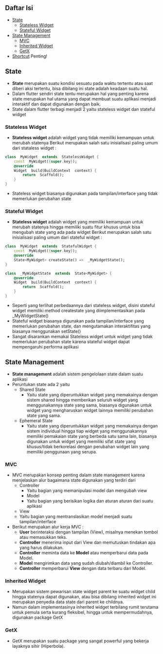 ## Daftar Isi

- [State](#state-management)
  - [Stateless Widget](#stateless-widget)
  - [Stateful Widget](#stateful-widget)
- [State Management](#state-management)
  - [MVC](#mvc)
  - [Inherited Widget](#inherited-widget)
  - [GetX](#getx)
- [Shortcut](#shortcut) Penting!

## State

- **State** merupakan suatu kondisi sesuatu pada waktu tertentu atau saat diberi aksi tertentu, bisa dibilang ini state adalah keadaan suatu hal.
- Dalam flutter sendiri state tentu merupakan hal yang penting karena state merupakan hal utama yang dapat membuat suatu aplikasi menjadi interaktif dan dapat digunakan dengan baik.
- State dalam flutter terbagi menjadi 2 yaitu stateless widget dan stateful widget

### Stateless Widget

- **Stateless widget** adalah widget yang tidak memiliki kemampuan untuk merubah statenya
  Berikut merupakan salah satu inisialisasi paling umum dari stataless widget :

```dart
class  MyWidget  extends  StatelessWidget {
	const  MyWidget({super.key});
	@override
	Widget  build(BuildContext  context) {
		return  Scaffold();
	}
}
```

- Stateless widget biasanya digunakan pada tampilan/interface yang tidak memerlukan perubahan state

### Stateful Widget

- **Stateless widget** adalah widget yang memiliki kemampuan untuk merubah statenya hingga memiliki suatu fitur khusus untuk bisa mengubah state yang ada pada widget
  Berikut merupakan salah satu inisialisasi paling umum dari stateful widget :

```dart
class  MyWidget  extends  StatefulWidget {
	const  MyWidget({super.key});
	@override
	State<MyWidget> createState() =>  _MyWidgetState();
}

class  _MyWidgetState  extends  State<MyWidget> {
	@override
	Widget  build(BuildContext  context) {
		return  Scaffold();
	}
}
```

- Seperti yang terlihat perbedaannya dari stateless widget, disini stateful widget memiliki method createstate yang diimplementasikan pada \_MyWidgetState()
- Stateful widget biasanya digunakan pada tampilan/interface yang memerlukan perubahan state, dan mengutamakan interaktifitas yang biasanya menggunakan setState()
- Sangat disarankan memakai Stateless widget untuk widget yang tidak memerlukan perubahan state karena stateful widget dapat mempengaruhi performa aplikasi

## State Management

- **State management** adalah sistem pengelolaan state dalam suatu aplikasi
- Peruntukan state ada 2 yaitu
  - Shared State
    - Yaitu state yang diperuntukkan widget yang memakainya dengan sistem shared hingga memberikan seluruh widget yang menggunakannya state yang sama, biasanya digunakan untuk widget yang mengharuskan widget lainnya memiliki perubahan state yang sama.
  - Ephemeral State
    - Yaitu state yang diperuntukkan widget yang memakainya dengan sistem individual hingga tiap widget yang menggunakannya memiliki pemakaian state yang berbeda satu sama lain, biasanya digunakan untuk widget yang memiliki sifat state yang khusus/tidak berkorelasi dengan perubahan widget lain yang memiliki penggunaan yang serupa.

### MVC

- MVC merupakan konsep penting dalam state management karena menjelaskan alur bagaimana state digunakan yang terdiri dari
  - Controller
    - Yaitu bagian yang memanipulasi model dan mengubah view
    - Model
    - Yaitu bagian yang berisikan logika dan aturan aturan dari suatu aplikasi
  - View
  - Yaitu bagian yang mentranslasikan model menjadi suatu tampilan/interface
- Berikut merupakan alur kerja MVC :
  - **User** berinteraksi dengan tampilan (View), misalnya menekan tombol atau memasukkan teks.
  - **Controller** menerima input dari View dan memutuskan tindakan apa yang harus dilakukan.
  - **Controller** meminta data ke **Model** atau memperbarui data pada Model.
  - **Model** mengirimkan data yang sudah diubah/diambil ke Controller.
  - **Controller** memperbarui **View** dengan data terbaru dari Model.

### Inherited Widget

- Merupakan sistem pewarisan state widget parent ke suatu widget child hingga statenya dapat digunakan, atau bisa dibilang inherited widget ini merupakan penyedia data state dari parent ke childnya.
- Namun dalam implementasinya inherited widget terbilang rumit terutama untuk pemula serta kurang fleksibel, hingga untuk mempermudahnya, digunakan package GetX

### GetX

- GetX merupakan suatu package yang sangat powerful yang bekerja layaknya sihir (Hiperbola).
